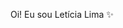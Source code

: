 Oi! Eu sou Letícia Lima ✨

<!--
**itsleticia/itsleticia** is a ✨ _special_ ✨ repository because its `README.md` (this file) appears on your GitHub profile.
<div align="center">
  <a href="https://github.com/itsleticia">
  <img height="180em" src="https://github-readme-stats.vercel.app/api?username=itsleticia&show_icons=true&theme=dracula&include_all_commits=true&count_private=true"/>
  <img height="180em" src="https://github-readme-stats.vercel.app/api/top-langs/?username=itsleticia&layout=compact&langs_count=7&theme=dracula"/>
</div>
<div style="display: inline_block"><br>
  <img align="center" alt="leticia-Js" height="30" width="40" src="https://raw.githubusercontent.com/devicons/devicon/master/icons/javascript/javascript-plain.svg">
  <img align="center" alt="leticia-React" height="30" width="40" src="https://raw.githubusercontent.com/devicons/devicon/master/icons/react/react-original.svg">
  <img align="center" alt="leticia-HTML" height="30" width="40" src="https://raw.githubusercontent.com/devicons/devicon/master/icons/html5/html5-original.svg">
  <img align="center" alt="leticia-CSS" height="30" width="40" src="https://raw.githubusercontent.com/devicons/devicon/master/icons/css3/css3-original.svg">
  <img align="center" alt="leticia-Python" height="30" width="40" src="https://raw.githubusercontent.com/devicons/devicon/master/icons/python/python-original.svg">
  <img align="right" alt="leticia-pic" height="150" style="border-radius:50px;" src="https://cdn.discordapp.com/attachments/999305286949015595/999322447927054409/download20220703110814.png?width=676&height=676">
</div>

  ##
  
<div>
  <a href = "mailto:ms.leticia.lima@gmail.com"><img src="https://img.shields.io/badge/-Gmail-%23333?style=for-the-badge&logo=gmail&logoColor=white" target="_blank"></a>
  <a href="https://www.linkedin.com/in/letícia-lima-48a097175" target="_blank"><img src="https://img.shields.io/badge/-LinkedIn-%230077B5?style=for-the-badge&logo=linkedin&logoColor=white" target="_blank"></a> 
</div>
